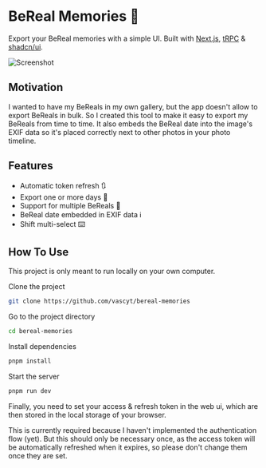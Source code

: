 
# BeReal Memories 📸
Export your BeReal memories with a simple UI. Built with [Next.js](https://nextjs.org/), [tRPC](https://trpc.io/) & [shadcn/ui](https://ui.shadcn.com/).

![Screenshot](https://r2.vasc.dev/images/5Afyl.png)
## Motivation
I wanted to have my BeReals in my own gallery, but the app doesn't allow to export BeReals in bulk. So I created this tool to make it easy to export my BeReals from time to time. It also embeds the BeReal date into the image's EXIF data so it's placed correctly next to other photos in your photo timeline.
## Features

- Automatic token refresh 🔃
- Export one or more days 📅
- Support for multiple BeReals 🤳
- BeReal date embedded in EXIF data ℹ️
- Shift multi-select ⌨️


## How To Use
This project is only meant to run locally on your own computer.


Clone the project

```bash
git clone https://github.com/vascyt/bereal-memories
```

Go to the project directory

```bash
cd bereal-memories
```

Install dependencies

```bash
pnpm install
```

Start the server

```bash
pnpm run dev
```

Finally, you need to set your access & refresh token in the web ui, which are then stored in the local storage of your browser.

This is currently required because I haven't implemented the authentication flow (yet). But this should only be necessary once, as the access token will be automatically refreshed when it expires, so please don't change them once they are set.